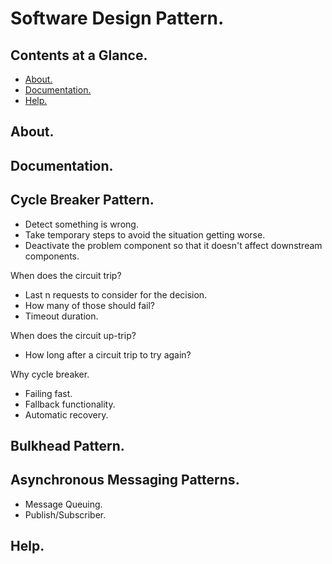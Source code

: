 # Software Design Pattern.





## Contents at a Glance.
* [About.](#about)
* [Documentation.](#documentation)
* [Help.](#help)





## About.





## Documentation.





## Cycle Breaker Pattern.
* Detect something is wrong.
* Take temporary steps to avoid the situation getting worse.
* Deactivate the problem component so that it doesn't affect downstream components.
 
When does the circuit trip?
* Last n requests to consider for the decision.
* How many of those should fail?
* Timeout duration.

When does the circuit up-trip?
* How long after a circuit trip to try again?

Why cycle breaker.
* Failing fast.
* Fallback functionality.
* Automatic recovery.





## Bulkhead Pattern.





## Asynchronous Messaging Patterns.
* Message Queuing.
* Publish/Subscriber.




## Help.
